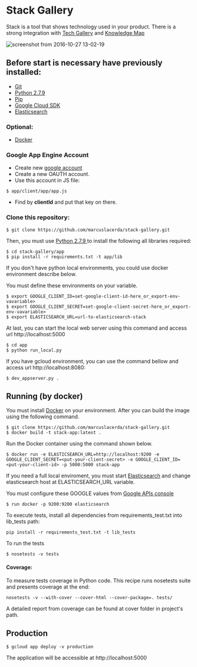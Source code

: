 # Stack Gallery

Stack is a tool that shows technology used in your product. There is a strong integration with [Tech Gallery][techgallery] and [Knowledge Map][knowledge-map]

![screenshot from 2016-10-27 13-02-19](https://cloud.githubusercontent.com/assets/6742877/19829377/e83e0b94-9dbd-11e6-84d8-cbad124c8e0f.png)

## Before start is necessary have previously installed:
- [Git][Git]
- [Python 2.7.9](https://www.python.org/)
- [Pip](https://packaging.python.org/installing/)
- [Google Cloud SDK](https://cloud.google.com/sdk/docs/quickstarts)
- [Elasticsearch][Elasticsearch]
### Optional:
- [Docker][Docker]

### Google App Engine Account
- Create new [google account](https://console.cloud.google.com/)
- Create a new OAUTH account.
- Use this account in JS file:
```
$ app/client/app/app.js
```
- Find by **clientId** and put that key on there.

### Clone this repository:
```console
$ git clone https://github.com/marcuslacerda/stack-gallery.git
```

Then, you must use [Python 2.7.9 ][Python] to install the following all libraries required:

```console
$ cd stack-gallery/app
$ pip install -r requirements.txt -t app/lib
```
If you don't have python local environments, you could use docker environment describe below.

You must define these environments on your variable.
```console
$ export GOOGLE_CLIENT_ID=set-google-client-id-here_or_export-env-vavariable>
$ export GOOGLE_CLIENT_SECRET=set-google-client-secret-here_or_export-env-vavariable>
$ export ELASTICSEARCH_URL=url-to-elasticsearch-stack
```

At last, you can start the local web server using this command and access url http://localhost:5000

```console
$ cd app
$ python run_local.py
```

If you have gcloud environment, you can use the command bellow and access url  http://localhost:8080:
```console
$ dev_appserver.py .
```

## Running (by docker)
You must install [Docker][] on your environment. After you can build the image using the following command.

```console
$ git clone https://github.com/marcuslacerda/stack-gallery.git
$ docker build -t stack-app:latest .
```

Run the Docker container using the command shown below.

```console
$ docker run -e ELASTICSEARCH_URL=http://localhost:9200 -e GOOGLE_CLIENT_SECRET=<put-your-client-secret> -e GOOGLE_CLIENT_ID=<put-your-client-id> -p 5000:5000 stack-app
```

If you need a full local enviroment, you must start [Elasticsearch] and change elasticsearch host at ELASTICSEARCH_URL variable.

You must configure these GOOGLE values from [Google APIs console]

```console
$ run docker -p 9200:9200 elasticsearch
```

To execute tests, install all dependencies from requirements_test.txt into lib_tests path:
```
pip install -r requirements_test.txt -t lib_tests
```

To run the tests
```console
$ nosetests -v tests
```
#### Coverage:

To measure tests coverage in Python code. This recipe runs nosetests suite and presents coverage at the end:
```
nosetests -v --with-cover --cover-html --cover-package=. tests/
```
A detailed report from coverage can be found at cover folder in project's path.


## Production
```
$ gcloud app deploy -v production
```

The application will be accessible at http://localhost:5000

[Docker]: https://docs.docker.com/engine/installation
[Google APIs console]: https://code.google.com/apis/console
[techgallery]: https://github.com/ciandt-dev/tech-gallery
[knowledge-map]: https://docs.google.com/presentation/d/19kGlJn8RV-K60-jgcjh57NVSo5O838T98VfsrXe-Hh4/edit#slide=id.g16d5cef21f_0_262
[Git]: http://help.github.com/set-up-git-redirect
[Python]: https://www.python.org
[Pull requests]: https://help.github.com/categories/collaborating-on-projects-using-issues-and-pull-requests/
[Elasticsearch]: https://www.elastic.co/products/elasticsearch
